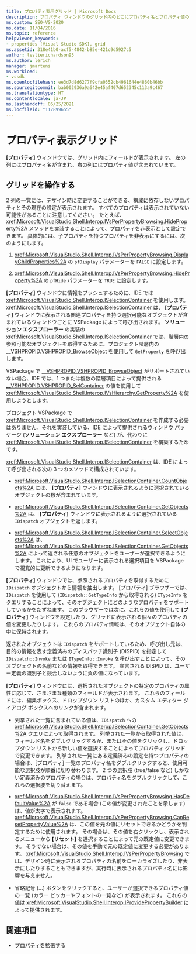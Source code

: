 ```yaml
---
title: プロパティ表示グリッド | Microsoft Docs
description: プロパティ ウィンドウのグリッド内のどこにプロパティ名とプロパティ値のフィールドがあるか、またプロパティの拡張でグリッドをどのように操作するかについて説明します。
ms.custom: SEO-VS-2020
ms.date: 11/04/2016
ms.topic: reference
helpviewer_keywords:
- properties [Visual Studio SDK], grid
ms.assetid: 318e41b0-acf5-4842-b85e-421c9d5927c5
author: leslierichardson95
ms.author: lerich
manager: jmartens
ms.workload:
- vssdk
ms.openlocfilehash: ee3d7d8d6277f9cfa0352cb4961644e4860b46bb
ms.sourcegitcommit: bab002936a9a642e45af407d652345c113a9c467
ms.translationtype: HT
ms.contentlocale: ja-JP
ms.lasthandoff: 06/25/2021
ms.locfileid: "112899655"
---
```

# <a name="properties-display-grid"></a>プロパティ表示グリッド

**[プロパティ]** ウィンドウでは、グリッド内にフィールドが表示されます。 左の列にはプロパティ名が含まれ、右の列にはプロパティ値が含まれています。

## <a name="work-with-the-grid"></a>グリッドを操作する

2 列の一覧には、デザイン時に変更することができる、構成に依存しないプロパティとその現在の設定が表示されます。 すべてのプロパティは表示されていない可能性があることに注意してください。 たとえば、<xref:Microsoft.VisualStudio.Shell.Interop.IVsPerPropertyBrowsing.HideProperty%2A> メソッドを実装することによって、プロパティを非表示として設定できます。 具体的には、子プロパティを持つプロパティを非表示にするには、次のようにします。

1. <xref:Microsoft.VisualStudio.Shell.Interop.IVsPerPropertyBrowsing.DisplayChildProperties%2A> の `pfDisplay` パラメーターを `FALSE` に設定します。

2. <xref:Microsoft.VisualStudio.Shell.Interop.IVsPerPropertyBrowsing.HideProperty%2A> の `pfHide` パラメーターを `TRUE` に設定します。

**[プロパティ]** ウィンドウに情報をプッシュするために、IDE では <xref:Microsoft.VisualStudio.Shell.Interop.ISelectionContainer> を使用します。 <xref:Microsoft.VisualStudio.Shell.Interop.ISelectionContainer> は、 **[プロパティ]** ウィンドウに表示される関連プロパティを持つ選択可能なオブジェクトが含まれているウィンドウごとに VSPackage によって呼び出されます。 **ソリューション エクスプローラー** の実装の <xref:Microsoft.VisualStudio.Shell.Interop.ISelectionContainer> では、階層内の参照可能なオブジェクトを取得するために、プロジェクト階層内の [__VSHPROPID.VSHPROPID_BrowseObject](<xref:Microsoft.VisualStudio.Shell.Interop.__VSHPROPID.VSHPROPID_BrowseObject>) を使用して `GetProperty` を呼び出します。

VSPackage で [__VSHPROPID.VSHPROPID_BrowseObject](<xref:Microsoft.VisualStudio.Shell.Interop.__VSHPROPID.VSHPROPID_BrowseObject>) がサポートされていない場合、IDE では、1 つまたは複数の階層項目によって提供される [__VSHPROPID.VSHPROPID_SelContainer](<xref:Microsoft.VisualStudio.Shell.Interop.__VSHPROPID.VSHPROPID_SelContainer>) の値を使用して <xref:Microsoft.VisualStudio.Shell.Interop.IVsHierarchy.GetProperty%2A> を使用しようとします。

プロジェクト VSPackage で <xref:Microsoft.VisualStudio.Shell.Interop.ISelectionContainer> を作成する必要はありません。それを実装している、IDE によって提供されるウィンドウ パッケージ (**ソリューション エクスプローラー** など) が、代わりに <xref:Microsoft.VisualStudio.Shell.Interop.ISelectionContainer> を構築するためです。

<xref:Microsoft.VisualStudio.Shell.Interop.ISelectionContainer> は、IDE によって呼び出される次の 3 つのメソッドで構成されています。

- <xref:Microsoft.VisualStudio.Shell.Interop.ISelectionContainer.CountObjects%2A> には、 **[プロパティ]** ウィンドウに表示されるように選択されているオブジェクトの数が含まれています。

- <xref:Microsoft.VisualStudio.Shell.Interop.ISelectionContainer.GetObjects%2A> は、 **[プロパティ]** ウィンドウに表示されるように選択されている `IDispatch` オブジェクトを返します。

- <xref:Microsoft.VisualStudio.Shell.Interop.ISelectionContainer.SelectObjects%2A> は、<xref:Microsoft.VisualStudio.Shell.Interop.ISelectionContainer.GetObjects%2A> によって返される任意のオブジェクトをユーザーが選択できるようにします。 これにより、UI でユーザーに表示される選択項目を VSPackage で視覚的に更新できるようになります。

**[プロパティ]** ウィンドウでは、参照されるプロパティを取得するために `IDispatch` オブジェクトから情報を抽出します。 [プロパティ] ブラウザーでは、`IDispatch` を使用して (`IDispatch::GetTypeInfo` から取得される) `ITypeInfo` をクエリすることによって、そのオブジェクトにどのようなプロパティをサポートしているかをたずねます。 このブラウザーでは次に、これらの値を使用して **[プロパティ]** ウィンドウを設定したり、グリッドに表示される個々のプロパティの値を変更したりします。 これらのプロパティ情報は、そのオブジェクト自体の中に保持されます。

返されたオブジェクトは `IDispatch` をサポートしているため、呼び出し元は、目的の情報を表す定義済みのディスパッチ識別子 (DISPID) を指定して `IDispatch::Invoke` または `ITypeInfo::Invoke` を呼び出すことによって、そのオブジェクトの名前などの情報を取得できます。 宣言される DISPID は、ユーザー定義の識別子と競合しないように負の値になっています。

**[プロパティ]** ウィンドウには、選択されたオブジェクトの特定のプロパティの属性に応じて、さまざまな種類のフィールドが表示されます。 これらのフィールドには、編集ボックス、ドロップダウン リストのほか、カスタム エディター ダイアログ ボックスへのリンクが含まれます。

- 列挙された一覧に含まれている値は、`IDispatch` への <xref:Microsoft.VisualStudio.Shell.Interop.ISelectionContainer.GetObjects%2A> クエリによって取得されます。 列挙された一覧から取得された値は、フィールド名をダブルクリックするか、またはその値をクリックし、ドロップダウン リストから新しい値を選択することによってプロパティ グリッドで変更できます。 列挙された一覧にある定義済みの設定を持つプロパティの場合は、[プロパティ] 一覧のプロパティ名をダブルクリックすると、使用可能な選択肢が順番に切り替わります。 2 つの選択肢 (true/false など) しかない定義済みのプロパティの場合は、プロパティ名をダブルクリックして、これらの選択肢を切り替えます。

- <xref:Microsoft.VisualStudio.Shell.Interop.IVsPerPropertyBrowsing.HasDefaultValue%2A> が `false` である場合 (この値が変更されたことを示します) は、値が太字で表示されます。 <xref:Microsoft.VisualStudio.Shell.Interop.IVsPerPropertyBrowsing.CanResetPropertyValue%2A> は、この値を元の値にリセットできるかどうかを判定するために使用されます。 その場合は、その値を右クリックし、表示されるメニューから **[リセット]** を選択することによって元の既定値に変更できます。 そうでない場合は、その値を手動で元の既定値に変更する必要があります。 <xref:Microsoft.VisualStudio.Shell.Interop.IVsPerPropertyBrowsing> では、デザイン時に表示されるプロパティの名前をローカライズしたり、非表示にしたりすることもできますが、実行時に表示されるプロパティ名には影響を与えません。

- 省略記号 (...) ボタンをクリックすると、ユーザーが選択できるプロパティ値の一覧 (カラー ピッカーやフォントの一覧など) が表示されます。 これらの値は <xref:Microsoft.VisualStudio.Shell.Interop.IProvidePropertyBuilder> によって提供されます。

## <a name="see-also"></a>関連項目

- [プロパティを拡張する](../../extensibility/internals/extending-properties.md)
